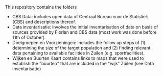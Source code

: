 This repository contains the folders

-  CBS Data: includes open data of Centraal Bureau voor de Statistiek (CBS) and descriptions thereof.
-  Data inventarisatie: involves the initial inventarisation of data on basis of sources provided by Florian and CBS data (most work was done before 11th of October). 
-  Doelgroepen en Voorzieningen: includes the follow up steps of (1) determining the size of the target population and (2) finding relevant data pertaining to available facilities in Zuilen (e.g. sportfacilities).
-  Wijken en Buurten Kaart contains links to maps that were used to establish the "buurten" that are included in the "wijk" Zuilen (see Data inventarisatie)
